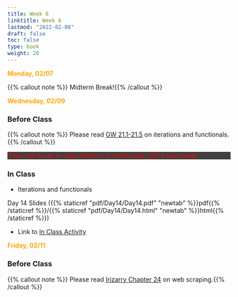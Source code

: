 ```yaml
---
title: Week 6 
linktitle: Week 6
lastmod: "2022-02-08"
draft: false  
toc: false  
type: book  
weight: 20
---
```


<span style="color:orange">**Monday, 02/07**</span>


{{% callout note %}}
Midterm Break!{{% /callout %}}


<span style="color:orange">**Wednesday, 02/09**</span>

### Before Class

{{% callout note %}}
Please read [GW 21.1-21.5](https://r4ds.had.co.nz/iteration.html) on iterations and functionals.{{% /callout %}}

<p style="background-color: #404040"> <span style="color:red">There will be an in-class Midterm II on Monday, 02/14 next week! </span>  </p>

### In Class

- Iterations and functionals

Day 14 Slides ({{% staticref "pdf/Day14/Day14.pdf" "newtab" %}}pdf{{% /staticref %}}/{{% staticref "pdf/Day14/Day14.html" "newtab" %}}html{{% /staticref %}})

- Link to [In Class Activity](https://github.com/stat220/13-simple-iterations) 


<span style="color:orange">**Friday, 02/11**</span>

### Before Class

{{% callout note %}}
Please read [Irizarry Chapter 24](https://rafalab.github.io/dsbook/web-scraping.html) on web scraping.{{% /callout %}}

